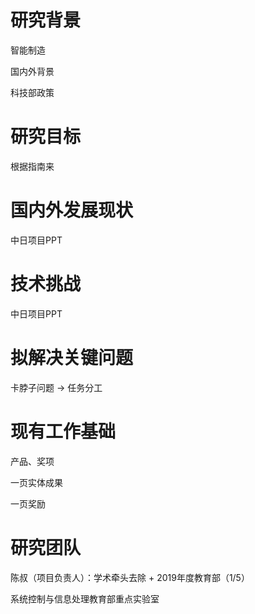 # 研究背景

智能制造

国内外背景

科技部政策

# 研究目标

根据指南来

# 国内外发展现状

中日项目PPT 

# 技术挑战

中日项目PPT

# 拟解决关键问题

卡脖子问题 -> 任务分工

# 现有工作基础

产品、奖项

一页实体成果

一页奖励

# 研究团队

陈叔（项目负责人）：学术牵头去除 + 2019年度教育部（1/5）

系统控制与信息处理教育部重点实验室